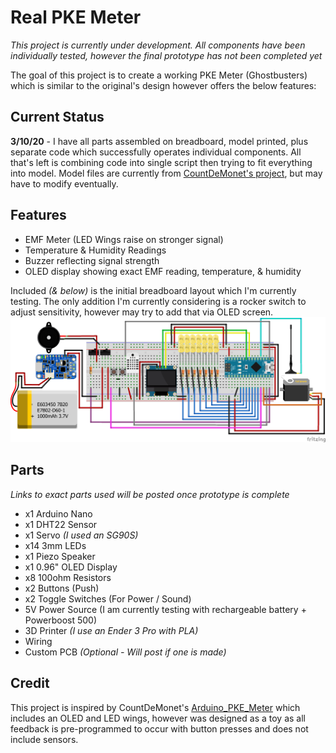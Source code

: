 # Real PKE Meter #

*This project is currently under development.  All components have been individually tested, however the final prototype has not been completed yet*

The goal of this project is to create a working PKE Meter (Ghostbusters) which is similar to the original's design however offers the below features:

## Current Status ##
**3/10/20** - I have all parts assembled on breadboard, model printed, plus separate code which successfully operates individual components.  All that's left is combining code into single script then trying to fit everything into model.  Model files are currently from [CountDeMonet's project](https://github.com/CountDeMonet/Arduino_PKE_Meter), but may have to modify eventually.

## Features ##
- EMF Meter (LED Wings raise on stronger signal)
- Temperature & Humidity Readings
- Buzzer reflecting signal strength
- OLED display showing exact EMF reading, temperature, & humidity

Included *(& below)* is the initial breadboard layout which I'm currently testing.  The only addition I'm currently considering is a rocker switch to adjust sensitivity, however may try to add that via OLED screen.
![](https://github.com/BzowK/RealPKEMeter/blob/master/Fritzing/Real-PKE-Meter_bb.png)

## Parts ##
*Links to exact parts used will be posted once prototype is complete*

- x1 Arduino Nano
- x1 DHT22 Sensor
- x1 Servo *(I used an SG90S)*
- x14 3mm LEDs
- x1 Piezo Speaker
- x1 0.96" OLED Display
- x8 100ohm Resistors
- x2 Buttons (Push)
- x2 Toggle Switches (For Power / Sound)
- 5V Power Source (I am currently testing with rechargeable battery + Powerboost 500)
- 3D Printer *(I use an Ender 3 Pro with PLA)*
- Wiring
- Custom PCB *(Optional - Will post if one is made)*

## Credit ##
This project is inspired by CountDeMonet's [Arduino_PKE_Meter](https://github.com/CountDeMonet/Arduino_PKE_Meter) which includes an OLED and LED wings, however was designed as a toy as all feedback is pre-programmed to occur with button presses and does not include sensors.



